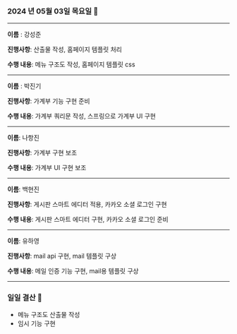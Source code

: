 ### 2024 년 05월 03일 목요일 📆

---

**이름** : 강성준

**진행사항**:  산출물 작성, 홈페이지 템플릿 처리

**수행 내용**: 메뉴 구조도 작성, 홈페이지 템플릿 css

---

**이름** : 박진기

**진행사항**: 가계부 기능 구현 준비

**수행 내용**: 가계부 쿼리문 작성, 스프링으로 가계부 UI 구현

---

**이름**: 나항진

**진행사항**: 가계부 구현 보조

**수행 내용**: 가계부 UI 구현 보조

---

**이름**: 백현진

**진행사항**: 게시판 스마트 에디터 적용, 카카오 소셜 로그인 구현

**수행 내용**:  게시판 스마트 에디터 구현, 카카오 소셜 로그인 준비

---

**이름**: 유하영

**진행사항**: mail api 구현, mail 템플릿 구상

**수행 내용**: 메일 인증 기능 구현, mail용 템플릿 구상

---

### 일일 결산 📝
- 메뉴 구조도 산출물 작성
- 임시 기능 구현
